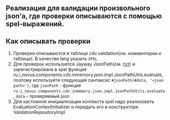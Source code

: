 ## Реализация для валидации произвольного json'a, где проверки описываются с помощью spel-выражений.

## Как описывать проверки
1. Проверки описываются в таблице cdv.validation(см. комментарии к таблице). В качестве lang указать `SPEL`
2. Для проверок используется Jayway JsonPath(см. [тут](https://github.com/json-path/JsonPath)) и зарегистрирована в spel функция
   ru.i_novus.components.cdv.inmemory.json.impl.JsonPathUtils.evaluate, поэтому используйте следующий
   синтаксис `#jsonPath(#data, '<json path>')`, где `jsonPath` - функция
   `ru.i_novus.components.cdv.inmemory.json.impl.JsonPathUtils.evaluate`, `data` - проверяемый json
3. Для кастомной инициализации контекста spel надо реализовать EvaluationContextInitializer и передать его в конструкторе ValidationRepositoryImpl    